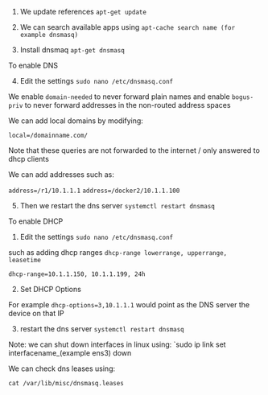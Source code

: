 

1. We update references `apt-get update`

2. We can search available apps using `apt-cache search name (for example dnsmasq)`

3. Install dnsmaq `apt-get dnsmasq`

To enable DNS

4. Edit the settings `sudo nano /etc/dnsmasq.conf`

We enable `domain-needed` to never forward plain names and enable `bogus-priv` to never forward addresses in the non-routed address spaces

We can add local domains by modifying:

`local=/domainname.com/` 

Note that these queries are not forwarded to the internet / only answered to dhcp clients

We can add addresses such as:

`address=/r1/10.1.1.1`
`address=/docker2/10.1.1.100`


5. Then we restart the dns server `systemctl restart dnsmasq`

To enable DHCP

1. Edit the settings `sudo nano /etc/dnsmasq.conf`

such as adding dhcp ranges `dhcp-range lowerrange, upperrange, leasetime`

`dhcp-range=10.1.1.150, 10.1.1.199, 24h`

2. Set DHCP Options

For example `dhcp-options=3,10.1.1.1` would point as the DNS server the device on that IP

3. restart the dns server `systemctl restart dnsmasq`

Note: we can shut down interfaces in linux using: `sudo ip link set interfacename_(example ens3) down

We can check dns leases using:

`cat /var/lib/misc/dnsmasq.leases`